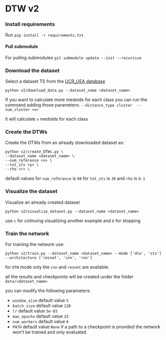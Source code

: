# DTW v2

### Install requirements
Run `pip install -r requirements.txt`

#### Pull submodule
For pulling submodules `git submodule update --init --recursive`

### Download the dataset

Select a dataset TS from the [UCR_UEA database](https://www.timeseriesclassification.com/dataset.php)

`python v2/download_data.py --dataset_name <dataset_name>`

If you want to calculate more medoids for each class you can run the command adding those parameters:
`--distance_type cluster  --num_cluster <x>`

it will calculate `x` medoids for each class 


### Create the DTWs

Create the DTWs from an already downloaded dataset as:

```
python v2/create_DTWs.py \
--dataset_name <dataset_name> \
--num_reference <x> \
--tot_sts <y> \
--rho <r> \
```

default values for `num_reference` is `60` for `tot_sts` is `30` and `rho` is `0.1`

### Visualize the dataset

Visualize an already created dataset

`python v2/visualize_dataset.py --dataset_name <dataset_name>`

use `c` for cotinuing visualizing another example and `b` for stopping

### Train the network

For training the network use:

`python v2/train.py --dataset_name <dataset_name> --mode ['dtw', 'sts'] --architecture ['resnet', 'cnn', 'rnn']`

for `DTW` mode only the `cnn` and `resnet` are available.

all the results and checkpoints will be created under the folder `data/<dataset_name>`

you can modify the following parameters:
- `window_size` default value `5`
- `batch_size` default value `128`
- `lr` default value `5e-03`
- `max_epochs` default value `15`
- `num_workers` default value `6`
- `PATH` default value `None` if a path to a checkpoint is provided the network won't be trained and only evaluated


